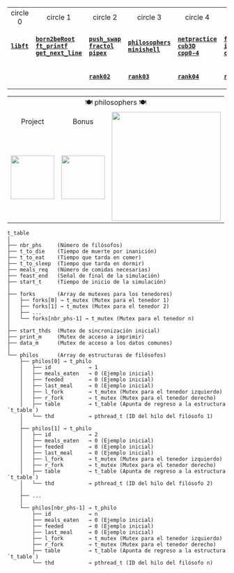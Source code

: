 <div align="center">

<div align="center">

<table>
  <tr>
    <td align="center"> circle 0 </td>
    <td align="center"> circle 1 </td>
    <td align="center"> circle 2 </td>
    <td align="center"> circle 3 </td>
    <td align="center"> circle 4 </td>
    <td align="center"> circle 5 </td>
    <td align="center"> circle 6 </td>
  </tr>
  <tr>
    <td>

[**`libft`**](https://github.com/LLuisPP/42Cursus/tree/main/libft)
    </td>
    <td>

  [**`born2beRoot`**](https://github.com/LLuisPP/42Cursus/tree/main/Born2beRoot)<br>
  [**`ft_printf`**](https://github.com/LLuisPP/42Cursus/tree/main/ft_printf)<br>
  [**`get_next_line`**](https://github.com/LLuisPP/42Cursus/tree/main/get_next_line)
    </td>
    <td>

[**`push_swap`**](https://github.com/LLuisPP/42Cursus/tree/main/push_swap)<br>
[**`fractol`**](https://github.com/LLuisPP/42Cursus/tree/main/fractol)<br>
[**`pipex`**](https://github.com/LLuisPP/42Cursus/tree/main/pipex)
    </td>
    <td>

[**`philosophers`**](https://github.com/LLuisPP/42Cursus/tree/main/philosophers)<br>
[**`minishell`**](https://github.com/LLuisPP/42Cursus/tree/main/minishell)
    </td>
    <td>

[**`netpractice`**](https://github.com/LLuisPP/42Cursus/tree/main/netpractice)<br>
[**`cub3D`**](https://github.com/LLuisPP/42Cursus/tree/main/cub3D)<br>
[**`cpp0-4`**](https://github.com/LLuisPP/42Cursus/tree/main/cpp0-4)
    </td>
    <td>

[**`ft_irc`**]()<br>
[**`inception`**]()<br>
[**`cpp5-9`**]()
    </td>
    <td>

[**`trascendence`**]()<br>
    </td>
  </tr>
  <tr>
    <td></td>
    <td></td>
    <td>
      
[**`rank02`**](https://github.com/LLuisPP/42-Exams/tree/main/rank02)</td>
<td>
      
[**`rank03`**](https://github.com/LLuisPP/42-Exams-rank03)</td>
<td>
      
[**`rank04`**](https://github.com/LLuisPP/42-exams-rank04)</td>
<td>
      
[**`rank05`**]()</td>
<td>
  
[**`rank06`**]()</td>
  </tr>
</table>

</div>

<div align="center">

<table>
  <tr>
    <td colspan="4" align="center">🍽️ philosophers 🍽️</td>
  </tr>
  <tr>
    <td align="center">Project</td>
    <td align="center">Bonus</td>
    <td rowspan="2" align="center"><a href="#"><img width="250" src="https://github.com/user-attachments/assets/d806db09-6f09-4b12-b7f9-f7618ee58326"></a></td>
  </tr>
  <tr>
    <td><a href="#"><img width="100" src="https://github.com/LLuisPP/42Cursus/assets/116104082/504507eb-65b0-4814-9525-a2c22100dab1"></a></td>
    <td><a href="#"><img width="100" src="https://github.com/LLuisPP/42Cursus/assets/116104082/0df7dd81-56fb-4929-a023-67c7386906dc"></a></td>
  </tr>
</table>

</div>
</div>

<div text-align="left">
  
`````
t_table
│
├── nbr_phs     (Número de filósofos)
├── t_to_die    (Tiempo de muerte por inanición)
├── t_to_eat    (Tiempo que tarda en comer)
├── t_to_sleep  (Tiempo que tarda en dormir)
├── meals_req   (Número de comidas necesarias)
├── feast_end   (Señal de final de la simulación)
├── start_t     (Tiempo de inicio de la simulación)
│
├── forks       (Array de mutexes para los tenedores)
│   ├── forks[0] → t_mutex (Mutex para el tenedor 1)
│   ├── forks[1] → t_mutex (Mutex para el tenedor 2)
│   ├── ... 
│   └── forks[nbr_phs-1] → t_mutex (Mutex para el tenedor n)
│
├── start_thds  (Mutex de sincronización inicial)
├── print_m     (Mutex de acceso a imprimir)
├── data_m      (Mutex de acceso a los datos comunes)
│
└── philos      (Array de estructuras de filósofos)
    ├── philos[0] → t_philo
    │   ├── id            → 1
    │   ├── meals_eaten   → 0 (Ejemplo inicial)
    │   ├── feeded        → 0 (Ejemplo inicial)
    │   ├── last_meal     → 0 (Ejemplo inicial)
    │   ├── l_fork        → t_mutex (Mutex para el tenedor izquierdo)
    │   ├── r_fork        → t_mutex (Mutex para el tenedor derecho)
    │   ├── table         → t_table (Apunta de regreso a la estructura `t_table`)
    │   └── thd           → pthread_t (ID del hilo del filósofo 1)
    │
    ├── philos[1] → t_philo
    │   ├── id            → 2
    │   ├── meals_eaten   → 0 (Ejemplo inicial)
    │   ├── feeded        → 0 (Ejemplo inicial)
    │   ├── last_meal     → 0 (Ejemplo inicial)
    │   ├── l_fork        → t_mutex (Mutex para el tenedor izquierdo)
    │   ├── r_fork        → t_mutex (Mutex para el tenedor derecho)
    │   ├── table         → t_table (Apunta de regreso a la estructura `t_table`)
    │   └── thd           → pthread_t (ID del hilo del filósofo 2)
    │
    ├── ... 
    │
    └── philos[nbr_phs-1] → t_philo
        ├── id            → n
        ├── meals_eaten   → 0 (Ejemplo inicial)
        ├── feeded        → 0 (Ejemplo inicial)
        ├── last_meal     → 0 (Ejemplo inicial)
        ├── l_fork        → t_mutex (Mutex para el tenedor izquierdo)
        ├── r_fork        → t_mutex (Mutex para el tenedor derecho)
        ├── table         → t_table (Apunta de regreso a la estructura `t_table`)
        └── thd           → pthread_t (ID del hilo del filósofo n)
`````

</div>
